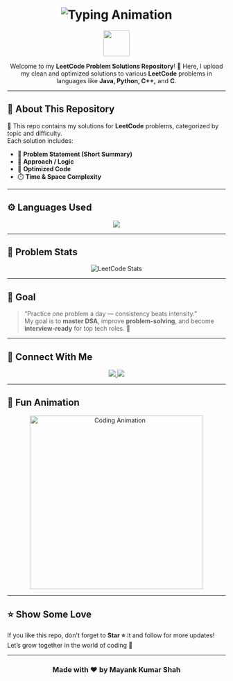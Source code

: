 <!-- Animated Header -->
<h1 align="center">
  <img src="https://readme-typing-svg.demolab.com?font=Fira+Code&size=28&pause=1000&color=00F5D4&center=true&vCenter=true&width=600&lines=🚀+LeetCode+Problem+Solutions;💻+By+Mayank+Kumar+Shah;⚡+Code.+Solve.+Repeat." alt="Typing Animation" />
</h1>

<!-- Intro Section -->
<p align="center">
  <img src="https://media.giphy.com/media/L8K62iTDkzGX6/giphy.gif" width="60">
</p>

<p align="center">
  Welcome to my <b>LeetCode Problem Solutions Repository</b>! 🎯  
  Here, I upload my clean and optimized solutions to various <b>LeetCode</b> problems in languages like  
  <b>Java, Python, C++,</b> and <b>C</b>.  
</p>

---

## 📘 About This Repository

🧩 This repo contains my solutions for **LeetCode** problems, categorized by topic and difficulty.  
Each solution includes:
- 🧠 **Problem Statement (Short Summary)**
- 🧾 **Approach / Logic**
- 🧮 **Optimized Code**
- ⏱️ **Time & Space Complexity**


---

## ⚙️ Languages Used

<p align="center">
  <img src="https://skillicons.dev/icons?i=java,python,cpp,c,git,github,vscode&theme=dark" />
</p>

---

## 🧮 Problem Stats

<p align="center">
  <img src="https://leetcard.jacoblin.cool/Mayank-cyber-cell?theme=dark&font=Fira%20Code&ext=heatmap" alt="LeetCode Stats" />
</p>

---

## 🧠 Goal

> “Practice one problem a day — consistency beats intensity.”  
> My goal is to **master DSA**, improve **problem-solving**, and become **interview-ready** for top tech roles. 💪

---

## 🌱 Connect With Me

<p align="center">
  <a href="https://github.com/Mayank-cyber-cell" target="_blank">
    <img src="https://img.shields.io/badge/GitHub-Mayank--cyber--cell-181717?style=for-the-badge&logo=github" />
  </a>
  <a href="https://www.linkedin.com/in/mayank-kumar-shah/" target="_blank">
    <img src="https://img.shields.io/badge/LinkedIn-Mayank%20Kumar%20Shah-blue?style=for-the-badge&logo=linkedin" />
  </a>
</p>

---

## 🧩 Fun Animation

<p align="center">
  <img src="https://raw.githubusercontent.com/abhisheknaiidu/abhisheknaiidu/master/code.gif" width="400" alt="Coding Animation">
</p>

---

## ⭐ Show Some Love
If you like this repo, don't forget to **Star ⭐** it and follow for more updates!  
Let’s grow together in the world of coding 🚀

---

<h3 align="center">Made with ❤️ by Mayank Kumar Shah</h3>
